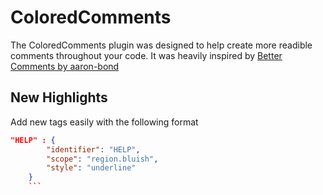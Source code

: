 # ColoredComments
The ColoredComments plugin was designed to help create more readible comments throughout your code. It was heavily inspired by [Better Comments by aaron-bond
](https://github.com/aaron-bond/better-comments)

## New Highlights
Add new tags easily with the following format

```json
"HELP" : {
        "identifier": "HELP",
        "scope": "region.bluish",
        "style": "underline"
    }
    ```